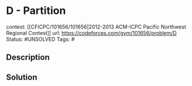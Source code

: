 # D - Partition

contest: [[CFICPC/101656/101656|2012-2013 ACM-ICPC Pacific Northwest Regional Contest]]
url: https://codeforces.com/gym/101656/problem/D
Status: #UNSOLVED
Tags: #

## Description

## Solution


